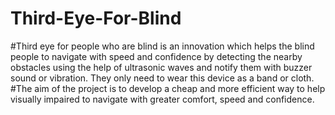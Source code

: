 # Third-Eye-For-Blind

#Third eye for people who are blind is an innovation which helps the blind people to navigate with speed and confidence by detecting the nearby obstacles using the help of ultrasonic waves and notify them with buzzer sound or vibration. They only need to wear this device as a band or cloth.
#The aim of the project is to develop a cheap and more efficient way to help visually impaired to navigate with greater comfort, speed and confidence.
